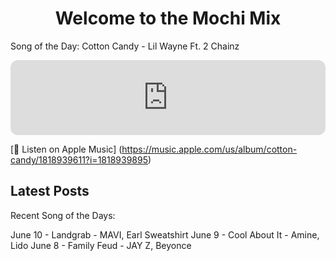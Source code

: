 <div style="text-align: center">
  <h1>Welcome to the Mochi Mix</h1>
</div>

Song of the Day: Cotton Candy - Lil Wayne Ft. 2 Chainz
<iframe style="border-radius:12px" src="https://open.spotify.com/embed/track/2ILSAavE0FTWeZ8pAZY5bS?utm_source=generator" width="100%" height="120" frameBorder="0" allowfullscreen="" allow="autoplay; clipboard-write; encrypted-media; fullscreen; picture-in-picture" loading="lazy"></iframe>

[🍎 Listen on Apple Music] (https://music.apple.com/us/album/cotton-candy/1818939611?i=1818939895)


## Latest Posts
Recent Song of the Days:

June 10 - Landgrab - MAVI, Earl Sweatshirt
June 9 - Cool About It - Amine, Lido
June 8 - Family Feud - JAY Z, Beyonce
